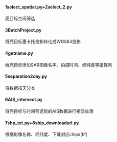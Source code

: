 #### 1select_spatial.py+2select_2.py

亮目标空间筛选

#### 3BatchProject.py

将亮目标墨卡托投影转化成WGS84投影

#### 4getname.py

给亮目标添加SAR图像名字、拍摄时间、经纬度等属性列

#### 5separation2day.py

将数据按天分类

#### 6AIS_intersect.py

将亮目标与时间筛选后的AIS数据进行相交处理

#### 7shp_txt.py+8ship_downloadurl.py

根据影像名称、经纬度、下载对应chips(tif)

#### 